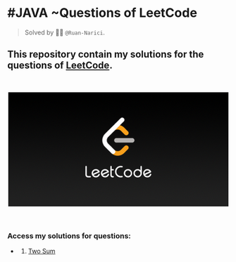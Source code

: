 # #JAVA ~Questions of LeetCode
> Solved by :man_technologist: ```@Ruan-Narici```.

## This repository contain my solutions for the questions of <a href="https://leetcode.com/" target="_blank">LeetCode</a>.

<br>
<div style="text-align: center;">

![LeetCode](./assets/img/LeetCode_Sharing.png)
</div>
<br>

### Access my solutions for questions:
* 1) <a href="zz" target="_blank">Two Sum</a>

